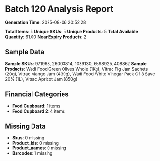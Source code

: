 # Batch 120 Analysis Report

**Generation Time**: 2025-08-06 20:52:28

**Total Items**: 5
**Unique SKUs**: 5
**Unique Products**: 5
**Total Available Quantity**: 61.00
**Near Expiry Products**: 2

## Sample Data
**Sample SKUs**: 971968, 26003814, 1039130, 6598925, 408862
**Sample Products**: Wadi Food Green Olives Whole (1Kg), Vitrac Fig Jam Sachets (20g), Vitrac Mango Jam (430g), Wadi Food White Vinegar Pack Of 3 Save 20% (1L), Vitrac Apricot Jam (850g)

## Financial Categories
- **Food Cupboard**: 1 items
- **Food Cupboard 2**: 4 items

## Missing Data
- **Skus**: 0 missing
- **Product_ids**: 0 missing
- **Product_names**: 0 missing
- **Barcodes**: 1 missing
